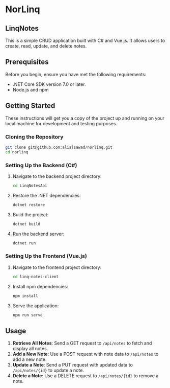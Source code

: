 # NorLinq

## LinqNotes

This is a simple CRUD application built with C# and Vue.js. It allows users to create, read, update, and delete notes.

## Prerequisites

Before you begin, ensure you have met the following requirements:

- .NET Core SDK version 7.0 or later.
- Node.js and npm

## Getting Started

These instructions will get you a copy of the project up and running on your local machine for development and testing purposes.

### Cloning the Repository

```bash
git clone git@github.com:alialsawad/norlinq.git
cd norlinq
```

### Setting Up the Backend (C#)

1. Navigate to the backend project directory:

   ```bash
   cd LinqNotesApi
   ```

2. Restore the .NET dependencies:

   ```bash
   dotnet restore
   ```

3. Build the project:

   ```bash
   dotnet build
   ```

4. Run the backend server:

   ```bash
   dotnet run
   ```

### Setting Up the Frontend (Vue.js)

1. Navigate to the frontend project directory:

   ```bash
   cd linq-notes-client
   ```

2. Install npm dependencies:

   ```bash
   npm install
   ```

3. Serve the application:

   ```bash
   npm run serve
   ```

## Usage

1. **Retrieve All Notes**: Send a GET request to `/api/notes` to fetch and display all notes.
2. **Add a New Note**: Use a POST request with note data to `/api/notes` to add a new note.
3. **Update a Note**: Send a PUT request with updated data to `/api/notes/{id}` to update a note.
4. **Delete a Note**: Use a DELETE request to `/api/notes/{id}` to remove a note.
